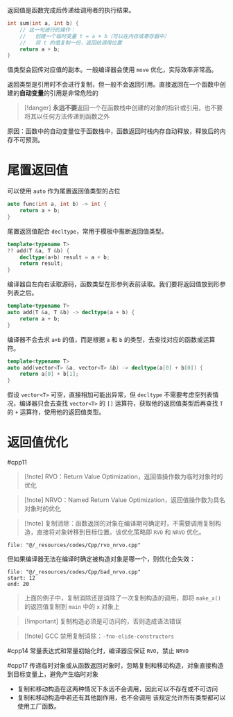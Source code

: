 返回值是函数完成后传递给调用者的执行结果。

```cpp
int sum(int a, int b) {
    // 这一句进行的操作：
    //   创建一个临时变量 t = a + b（可以在内存或寄存器中）
    //   将 t 的值复制一份，返回给调用位置
    return a + b;
}
```

值类型会回传对应值的副本。一般编译器会使用 `move` 优化，实际效率非常高。

返回类型是引用时不会进行复制，但一般不会返回引用。直接返回在一个函数中创建的**自动变量**的引用是非常危险的

> [!danger] **永远不要**返回一个在函数栈中创建的对象的指针或引用，也不要将其以任何方法传递到函数之外

原因：函数中的自动变量位于函数栈中，函数返回时栈内存自动释放，释放后的内存不可预测。
# 尾置返回值

可以使用 `auto` 作为尾置返回值类型的占位

```cpp
auto func(int a, int b) -> int {  
    return a + b;  
}
```

尾置返回值配合 `decltype`，常用于模板中推断返回值类型。

```cpp
template<typename T>
?? add(T &a, T &b) {
    decltype(a+b) result = a + b;
    return result;
}
```

编译器自左向右读取源码，函数类型在形参列表前读取。我们要将返回值放到形参列表之后。

```cpp
template<typename T>
auto add(T &a, T &b) -> decltype(a + b) {
    return a + b;
}
```

编译器不会去求 `a+b` 的值，而是根据 `a` 和 `b` 的类型，去查找对应的函数或运算符。

```cpp
template<typename T>
auto add(vector<T> &a, vector<T> &b) -> decltype(a[0] + b[0]) {
    return a[0] + b[1];
}
```

假设 `vector<T>` 可空，直接相加可能出异常，但 `decltype` 不需要考虑空列表情况，编译器只会去查找 `vector<T>` 的 `[]` 运算符，获取他的返回值类型后再查找 `T` 的 `+` 运算符，使用他的返回值类型。
# 返回值优化
#cpp11

> [!note] RVO：Return Value Optimization，返回值操作数为临时对象时的优化

> [!note] NRVO：Named Return Value Optimization，返回值操作数为具名对象时的优化

> [!note] 复制消除：函数返回的对象在编译期可确定时，不需要调用复制构造，直接将对象转移到目标位置。该优化策略即 `RVO` 和 `NRVO` 优化。

```reference fold
file: "@/_resources/codes/Cpp/rvo_nrvo.cpp"
```

但如果编译器无法在编译时确定被构造对象是哪一个，则优化会失效：

```reference
file: "@/_resources/codes/Cpp/bad_nrvo.cpp"
start: 12
end: 20
```

> 上面的例子中，复制消除还是消除了一次复制构造的调用，即将 `make_x()` 的返回值复制到 `main` 中的 `x` 对象上

> [!important] 复制构造必须是可访问的，否则造成语法错误

> [!note] GCC 禁用复制消除：`-fno-elide-constructors`

#cpp14 常量表达式和常量初始化时，编译器应保证 `RVO`，禁止 `NRVO`

#cpp17 传递临时对象或从函数返回对象时，忽略复制和移动构造，对象直接构造到目标变量上，避免产生临时对象
* 复制和移动构造在这两种情况下永远不会调用，因此可以不存在或不可访问
* 复制和移动构造中若还有其他副作用，也不会调用
该规定允许所有类型都可以使用工厂函数。
